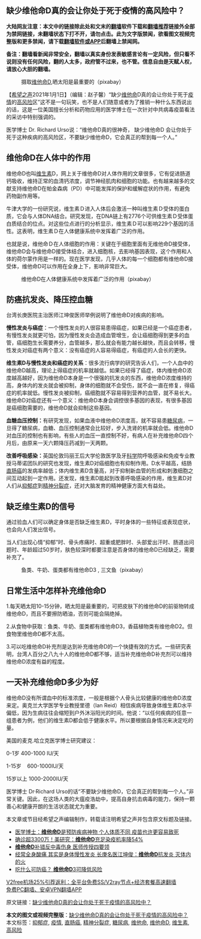  <h2>缺少维他命D真的会让你处于死于疫情的高风险中？</h2> <p class="notice"><b>大陆网友注意：本文中的链接除此处和文末的<a href="https://github.com/bannedbook/fanqiang" >翻墙</a>软件下载和<a href="https://github.com/killgcd/justmysocks/blob/master/README.md">翻墙推荐</a>链接外全部为禁网链接，未翻墙状态下打不开，请勿点击。此为文字版禁闻，欲看图文视频完整版和更多禁闻，请下载<a href="https://github.com/bannedbook/fanqiang">翻墙软件或APP</a>后翻墙上禁闻网。</p><p>备注：翻墙看新闻非常安全，翻墙以真实身份发表敏感言论有一定风险，但只看不说则没有任何风险，翻的人太多，政府管不过来，也不管。信息自由是天赋人权，请放心大胆的翻墙。</b></p>  <div class="entry"> <figure><figcaption>摄取<a href="https://www.bannedbook.org/bnews/tag/%E7%BB%B4%E4%BB%96%E5%91%BDD/" class="st_tag internal_tag" rel="tag" title="标签 维他命D 下的日志">维他命D</a>,晒太阳是最重要的（pixabay）</figcaption></figure> <p>【<span class='wp_keywordlink_affiliate'><a href="https://www.soundofhope.org" title="希望之声" target="_blank">希望之声</a></span>2021年1月1日】（编辑：赵子馨）“缺少<a href="https://www.bannedbook.org/bnews/tag/%e7%bb%b4%e4%bb%96%e5%91%bd/" class="st_tag internal_tag" rel="tag" title="标签 维他命 下的日志">维他命</a>D真的会让你处于死于<a href="https://www.bannedbook.org/bnews/tag/%E7%96%AB%E6%83%85/" class="st_tag internal_tag" rel="tag" title="标签 疫情 下的日志">疫情</a>的<a href="https://www.bannedbook.org/bnews/tag/%E9%AB%98%E9%A3%8E%E9%99%A9/" class="st_tag internal_tag" rel="tag" title="标签 高风险 下的日志">高风险</a>区”这不是一句玩笑，也不是人们随意或者为了推销一种什么东西说出的话，这是一位美国擅长分析和药物应用的医学博士在一次针对中共病毒疫苗看法的采访中特别强调的。</p> <p>医学博士 Dr. Richard Urso说：“维他命D真的很神奇， 缺少维他命D 会让你处于死于这种疾病的高风险区，不要缺少维他命D，它会真正的帮到每一个人。”</p> <h2><strong>维他命D在人体中的作用</strong></h2> <p>维他命D也叫<a href="https://www.bannedbook.org/bnews/tag/%E7%BB%B4%E7%94%9F%E7%B4%A0/" class="st_tag internal_tag" rel="tag" title="标签 维生素 下的日志">维生素</a>D，网上关于维他命D对人体作用的文章很多，它有促进肠道钙吸收，维持正常的血清钙浓度，调节神经肌肉和细胞的功能。也有越来越多的文献支持维他命D在帕金森病（PD）中可能发挥的保护和缓解症状的作用，有避免药物副作用等。</p> <p>牛津大学的一份研究说，维生素Ｄ进入人体后会激活一种叫维生素Ｄ受体的蛋白质，它会与人体DNA结合。研究发现，在DNA链上有2776个可供维生素Ｄ受体蛋白质结合的位点。对这些位点进行的分析显示，维生素Ｄ可以影响229个基因的活性。这表明，维生素Ｄ在人体健康系统中发挥着广泛的作用。</p> <p>也就是说，维他命Ｄ在人体细胞的作用：关键在于细胞里面有无维他命D接受体，维他命D会与维他命D接受体结合，进入细胞核，去影响基因表现，这个作用和人体的荷尔蒙作用是一样的。现在医学发现，几乎人体的每一个细胞都有维他命D接受体，维他命D可以作用在全身上下，影响非常巨大。</p>  <figure><figcaption>维他命D在人体健康系统中发挥着广泛的作用（pixabay）</figcaption></figure> <h2><strong>防癌抗发炎、降压控血糖</strong></h2> <p>台湾长庚医院主治医师江坤俊医师举例说明了维他命D对疾病的影响。</p> <p><strong>慢性发炎与癌症</strong>：一个慢性发炎的人很容易患得癌症，如果已经是一个癌症患者，有慢性发炎就更可怕，因为慢性发炎会造成血管增生，会让癌细胞得到更多的血管，癌细胞生长需要养分，血管越多，那么就会有能力越长越快，而且会转移，慢性发炎对癌症有两个意义：没有癌症的人容易得癌症，有癌症的人会长的更快。</p> <p><strong>维生素D与慢性发炎和癌症的关系</strong>：很多流行病学的研究告诉人们，一个人血中的维他命D越高，理论上得癌症的机率就越低。如果已经得了癌症，体内维他命D浓度越高越好，因为维他命D本身是一个很强的抗发炎的东西，维他命D浓度维持的高，身体内的发炎就会被抑制，身体的细胞就不会受伤，就不会一直在修复，得癌症的机率就低。慢性发炎被抑制，癌细胞就不容易得到营养的血管，就不易长大。维他命D对癌症还有一个意义：维他命D本身会调控很多基因的表现，有很多基因是癌细胞需要的，维他命D就会抑制这些基因。</p> <p><strong>血糖血压控制：</strong>有研究发现，如果血液中维他命D浓度高，就不容易患<a href="https://www.bannedbook.org/bnews/tag/%e7%b3%96%e5%b0%bf%e7%97%85/" class="st_tag internal_tag" rel="tag" title="标签 糖尿病 下的日志">糖尿病</a>，一旦得了糖尿病，血糖、血压控制通常会比较好，步入洗肾的机率就会低。维他命D对血压的控制也有影响，有些人的血压一直控制不好，有病人在补充维他命D四个月后，由原来一天六颗降压药减到一天两颗。</p> <p><strong>改善呼吸感染：</strong>英国伦敦玛丽王后大学伦敦医学及牙<span class='wp_keywordlink'><a href="https://www.bannedbook.org/forum11/topic309.html" title="禁片：“科学”的棍子" target="_blank">科学</a></span>院呼吸感染和免疫专业教授马蒂诺团队的研究也发现，维生素D对癌细胞也有抑制作用。D水平越高，结肠<a href="https://www.bannedbook.org/bnews/tag/%E7%9B%B4%E8%82%A0%E7%99%8C/" class="st_tag internal_tag" rel="tag" title="标签 直肠癌 下的日志">直肠癌</a>的发病率越低；体内维生素D含量高，对于抑制新血管的形成和刺激细胞之间互动起到一定作用。还发现，维生素D能起到改善呼吸感染的作用，维生素D对人们从<a href="https://www.bannedbook.org/bnews/tag/%e6%8a%91%e9%83%81%e7%97%87/" class="st_tag internal_tag" rel="tag" title="标签 抑郁症 下的日志">抑郁症</a>到<a href="https://www.bannedbook.org/bnews/tag/%e7%b2%be%e7%a5%9e%e5%88%86%e8%a3%82%e7%97%87/" class="st_tag internal_tag" rel="tag" title="标签 精神分裂症 下的日志">精神分裂症</a>，还对大脑发育的精神健康方面大有益处。</p>  <h2><strong>缺乏维生素D的信号</strong></h2> <p>通过验血人们可以确定身体是否缺乏维生素D，平时身体的一些特征或表现症状，也会向人们发出信号。</p> <p>当人们出现心情“抑郁”时、骨头疼痛时、超重或肥胖时、头部爱出汗时、肠道出问题时、年龄超过50岁时，肤色较深时都要注意是否身体的维他命D已经缺乏，需要补充了。</p> <figure><figcaption>鱼类、牛奶、蛋类都有维他命D3 , 三文鱼（pixabay）</figcaption></figure> <h2><strong>日常生活中怎样补充维他命D</strong></h2> <p>1.每天晒太阳10-15分钟，晒太阳是最重要的，可把皮肤下的维他命D的前驱物转成维他命D，而且不要擦防晒油，否则可能会隔绝掉。</p> <p>2.从食物中获取：鱼类、牛奶、蛋类都有维他命D3，香菇植物类有维他命D2。但食物里维他命D都不太高。</p> <p>3.可以吃维他命D补充剂是达到补充维他命D的一个快捷有效的方式。一些研究表明，台湾人百分之八九十人的维他命D都不够，适当补充维他命D补充剂可以维持维他命D浓度有益的程度。</p>  <h2><strong>一天补充维他命D多少为好</strong></h2> <p>维他命D没有所谓血中的标准浓度，一般是根据个人骨头比较健康的维他命D浓度来定。奥克兰大学医学专业教授里德（Ian Reid）相信疾病导致身体维生素D水平偏低，因为生病往往会缩短到户外沐浴阳光的时间。他说：“以任何疾病的任意一组患者为例，他们的维生素D都会低于健康水平。所以要根据自身情况来决定吃的量。</p> <p>美国的麦克.哈立克医学博士研究建议：</p> <p>0-1岁 400-1000 IU/天</p> <p>1-15岁    600-1000IU/天</p> <p>15岁以上 1000-2000IU/天</p>  <p>医学博士 Dr·Richard Urso的话“不要缺少维他命D，它会真正的帮到每一个人。”非常关键。因此，在这场人类的大瘟疫浩劫中，提高自身抗击病毒的能力，保持一颗善心和健康开朗的生活状态就尤为重要。</p> <p>本文章或节目经希望之声编辑制作，转载请注明希望之声并包含原文标题及链接。</p> <ul class='op-related-articles' title='相关阅读'> <li><a href='https://www.bannedbook.org/bnews/bannedvideo/20201231/1458408.html' target='_blank'>医学博士：<b>维他命D</b>是预防疾病神物 个人体质不同 疫苗也许更容易致死</a></li> <li><a href='https://www.bannedbook.org/bnews/comments/20200930/1405719.html' target='_blank'>确诊超3300万！美研究：<b>维他命D</b>充足染疫机率降54%</a></li> <li><a href='https://www.bannedbook.org/bnews/cnnews/20180628/963991.html' target='_blank'><b>维他命D</b>补错反中毒伤身 医师传授四要领</a></li> <li><a href='https://www.bannedbook.org/bnews/lifebaike/20180222/903763.html' target='_blank'>经常全身酸痛 其实是身体慢性发炎 长庚名医江坤俊：<b>维他命D</b>抗发炎 灭体内的火</a></li> <li><a href='https://www.bannedbook.org/bnews/health/20170805/802493.html' target='_blank'>吃什么可防癌？ <b>维他命D</b>3可降低风险</a></li> </ul> <p class="texttj"> <a href="https://www.bannedbook.org/forum23/topic22702.html" target="_blank">V2free机场25%引荐返利：全平台免费SS/V2ray节点+经济套餐高速翻墙</a><br/> <a href="https://github.com/bannedbook/fanqiang/wiki/%E7%A6%81%E9%97%BB%E7%BD%91%E5%AE%89%E5%8D%93%E7%BF%BB%E5%A2%99%E6%96%B0%E9%97%BBAPP" target="_blank">免费PC翻墙、安卓VPN翻墙APP</a></p><p>原文链接：<a class="src_link"  href="https://www.soundofhope.org/post/459518" target="_blank">缺少维他命D真的会让你处于死于疫情的高风险中？</a></p><a name='sharetosocial'></a>       <div><b>本文的图文或视频完整版</b>：<a href='https://www.bannedbook.org/bnews/comments/20210102/1459512.html'>缺少维他命D真的会让你处于死于疫情的高风险中？</a></div>  </div><!--END ENTRY--> <div class="postfooter"> <div>本文标签：<a href="https://www.bannedbook.org/bnews/tag/%e6%8a%91%e9%83%81%e7%97%87/" rel="tag">抑郁症</a>, <a href="https://www.bannedbook.org/bnews/tag/%E7%96%AB%E6%83%85/" rel="tag">疫情</a>, <a href="https://www.bannedbook.org/bnews/tag/%E7%9B%B4%E8%82%A0%E7%99%8C/" rel="tag">直肠癌</a>, <a href="https://www.bannedbook.org/bnews/tag/%e7%b2%be%e7%a5%9e%e5%88%86%e8%a3%82%e7%97%87/" rel="tag">精神分裂症</a>, <a href="https://www.bannedbook.org/bnews/tag/%e7%b3%96%e5%b0%bf%e7%97%85/" rel="tag">糖尿病</a>, <a href="https://www.bannedbook.org/bnews/tag/%e7%bb%b4%e4%bb%96%e5%91%bd/" rel="tag">维他命</a>, <a href="https://www.bannedbook.org/bnews/tag/%E7%BB%B4%E4%BB%96%E5%91%BDD/" rel="tag">维他命D</a>, <a href="https://www.bannedbook.org/bnews/tag/%E7%BB%B4%E7%94%9F%E7%B4%A0/" rel="tag">维生素</a>, <a href="https://www.bannedbook.org/bnews/tag/%E9%AB%98%E9%A3%8E%E9%99%A9/" rel="tag">高风险</a></div>  </div><!--END POSTFOOTER--> 